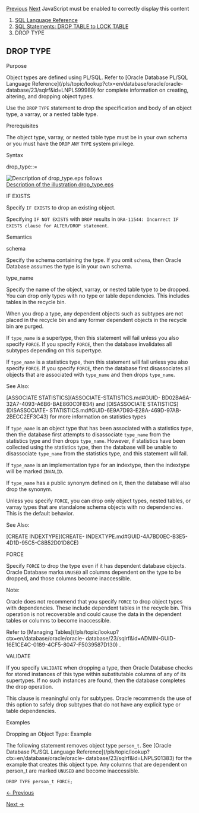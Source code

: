 [Previous](DROP-TRIGGER.md) [Next](DROP-TYPE-BODY.md) JavaScript must be
enabled to correctly display this content

  1. [SQL Language Reference ](index.md)
  2. [SQL Statements: DROP TABLE to LOCK TABLE](SQL-Statements-DROP-TABLE-to-LOCK-TABLE.md)
  3. DROP TYPE 

## DROP TYPE

Purpose

Object types are defined using PL/SQL. Refer to [Oracle Database PL/SQL
Language Reference](/pls/topic/lookup?ctx=en/database/oracle/oracle-
database/23/sqlrf&id=LNPLS99989) for complete information on creating,
altering, and dropping object types.

Use the `DROP` `TYPE` statement to drop the specification and body of an
object type, a varray, or a nested table type.

Prerequisites

The object type, varray, or nested table type must be in your own schema or
you must have the `DROP` `ANY` `TYPE` system privilege.

Syntax

drop_type::=

![Description of drop_type.eps
follows](https://docs.oracle.com/en/database/oracle/oracle-database/23/sqlrf/img/drop_type.gif)  
[Description of the illustration drop_type.eps](img_text/drop_type.md)

IF EXISTS

Specify `IF EXISTS` to drop an existing object.

Specifying `IF NOT EXISTS` with `DROP` results in `ORA-11544: Incorrect IF
EXISTS clause for ALTER/DROP statement`.

Semantics

schema

Specify the schema containing the type. If you omit `schema`, then Oracle
Database assumes the type is in your own schema.

type_name

Specify the name of the object, varray, or nested table type to be dropped.
You can drop only types with no type or table dependencies. This includes
tables in the recycle bin.

When you drop a type, any dependent objects such as subtypes are not placed in
the recycle bin and any former dependent objects in the recycle bin are
purged.

If `type_name` is a supertype, then this statement will fail unless you also
specify `FORCE`. If you specify `FORCE`, then the database invalidates all
subtypes depending on this supertype.

If `type_name` is a statistics type, then this statement will fail unless you
also specify `FORCE`. If you specify `FORCE`, then the database first
disassociates all objects that are associated with `type_name` and then drops
`type_name`.

See Also:

[ASSOCIATE STATISTICS](ASSOCIATE-STATISTICS.md#GUID-
BD02BA6A-32A7-4093-A6B6-BAE860C0F834) and [DISASSOCIATE
STATISTICS](DISASSOCIATE-
STATISTICS.md#GUID-6E9A7D93-E28A-469D-97AB-2BECC2EF3C43) for more
information on statistics types

If `type_name` is an object type that has been associated with a statistics
type, then the database first attempts to disassociate `type_name` from the
statistics type and then drops `type_name`. However, if statistics have been
collected using the statistics type, then the database will be unable to
disassociate `type_name` from the statistics type, and this statement will
fail.

If `type_name` is an implementation type for an indextype, then the indextype
will be marked `INVALID`.

If `type_name` has a public synonym defined on it, then the database will also
drop the synonym.

Unless you specify `FORCE`, you can drop only object types, nested tables, or
varray types that are standalone schema objects with no dependencies. This is
the default behavior.

See Also:

[CREATE INDEXTYPE](CREATE-
INDEXTYPE.md#GUID-4A7BD0EC-B3E5-4D1D-95C5-C8B52D01D8CE)

FORCE

Specify `FORCE` to drop the type even if it has dependent database objects.
Oracle Database marks `UNUSED` all columns dependent on the type to be
dropped, and those columns become inaccessible.

Note:

Oracle does not recommend that you specify `FORCE` to drop object types with
dependencies. These include dependent tables in the recycle bin. This
operation is not recoverable and could cause the data in the dependent tables
or columns to become inaccessible.

Refer to [Managing Tables](/pls/topic/lookup?ctx=en/database/oracle/oracle-
database/23/sqlrf&id=ADMIN-GUID-16E1CE4C-0189-4CF5-8047-F5039587D130) .

VALIDATE

If you specify `VALIDATE` when dropping a type, then Oracle Database checks
for stored instances of this type within substitutable columns of any of its
supertypes. If no such instances are found, then the database completes the
drop operation.

This clause is meaningful only for subtypes. Oracle recommends the use of this
option to safely drop subtypes that do not have any explicit type or table
dependencies.

Examples

Dropping an Object Type: Example

The following statement removes object type `person_t`. See [Oracle Database
PL/SQL Language Reference](/pls/topic/lookup?ctx=en/database/oracle/oracle-
database/23/sqlrf&id=LNPLS01383) for the example that creates this object
type. Any columns that are dependent on person_t are marked `UNUSED` and
become inaccessible.

    
    
    DROP TYPE person_t FORCE;


[← Previous](DROP-TRIGGER.md)

[Next →](DROP-TYPE-BODY.md)
